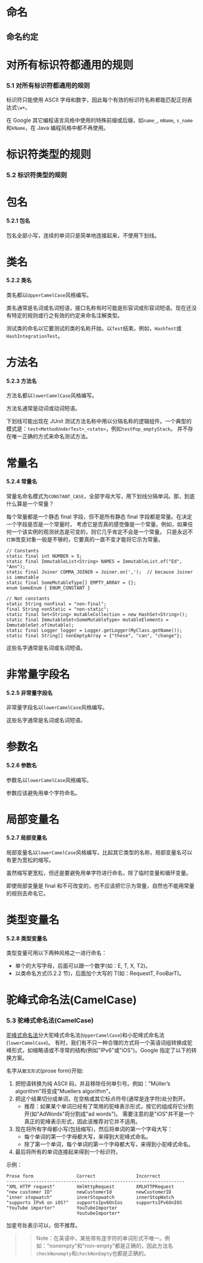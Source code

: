 # 命名

## 命名约定

# 对所有标识符都通用的规则

### 5.1 对所有标识符都通用的规则

标识符只能使用 ASCII 字母和数字，因此每个有效的标识符名称都能匹配正则表达式`\w+`。

在 Google 其它编程语言风格中使用的特殊前缀或后缀，如`name_`, `mName`, `s_name`和`kName`，在 Java 编程风格中都不再使用。

# 标识符类型的规则

### 5.2 标识符类型的规则

# 包名

#### 5.2.1 包名

包名全部小写，连续的单词只是简单地连接起来，不使用下划线。

# 类名

#### 5.2.2 类名

类名都以`UpperCamelCase`风格编写。

类名通常是名词或名词短语，接口名称有时可能是形容词或形容词短语。现在还没有特定的规则或行之有效的约定来命名注解类型。

测试类的命名以它要测试的类的名称开始，以`Test`结束。例如，`HashTest`或`HashIntegrationTest`。

# 方法名

#### 5.2.3 方法名

方法名都以`lowerCamelCase`风格编写。

方法名通常是动词或动词短语。

下划线可能出现在 JUnit 测试方法名称中用以分隔名称的逻辑组件。一个典型的模式是：`test<MethodUnderTest>_<state>`，例如`testPop_emptyStack`。 并不存在唯一正确的方式来命名测试方法。

# 常量名

#### 5.2.4 常量名

常量名命名模式为`CONSTANT_CASE`，全部字母大写，用下划线分隔单词。那，到底什么算是一个常量？

每个常量都是一个静态 final 字段，但不是所有静态 final 字段都是常量。在决定一个字段是否是一个常量时， 考虑它是否真的感觉像是一个常量。例如，如果任何一个该实例的观测状态是可变的，则它几乎肯定不会是一个常量。 只是永远不`打算`改变对象一般是不够的，它要真的一直不变才能将它示为常量。

```
// Constants
static final int NUMBER = 5;
static final ImmutableList<String> NAMES = ImmutableList.of("Ed", "Ann");
static final Joiner COMMA_JOINER = Joiner.on(',');  // because Joiner is immutable
static final SomeMutableType[] EMPTY_ARRAY = {};
enum SomeEnum { ENUM_CONSTANT }

// Not constants
static String nonFinal = "non-final";
final String nonStatic = "non-static";
static final Set<String> mutableCollection = new HashSet<String>();
static final ImmutableSet<SomeMutableType> mutableElements = ImmutableSet.of(mutable);
static final Logger logger = Logger.getLogger(MyClass.getName());
static final String[] nonEmptyArray = {"these", "can", "change"}; 
```

这些名字通常是名词或名词短语。

# 非常量字段名

#### 5.2.5 非常量字段名

非常量字段名以`lowerCamelCase`风格编写。

这些名字通常是名词或名词短语。

# 参数名

#### 5.2.6 参数名

参数名以`lowerCamelCase`风格编写。

参数应该避免用单个字符命名。

# 局部变量名

#### 5.2.7 局部变量名

局部变量名以`lowerCamelCase`风格编写，比起其它类型的名称，局部变量名可以有更为宽松的缩写。

虽然缩写更宽松，但还是要避免用单字符进行命名，除了临时变量和循环变量。

即使局部变量是 final 和不可改变的，也不应该把它示为常量，自然也不能用常量的规则去命名它。

# 类型变量名

#### 5.2.8 类型变量名

类型变量可用以下两种风格之一进行命名：

*   单个的大写字母，后面可以跟一个数字(如：E, T, X, T2)。
*   以类命名方式(5.2.2 节)，后面加个大写的 T(如：RequestT, FooBarT)。

# 驼峰式命名法(CamelCase)

### 5.3 驼峰式命名法(CamelCase)

[驼峰式命名法](http://zh.wikipedia.org/wiki/%E9%A7%9D%E5%B3%B0%E5%BC%8F%E5%A4%A7%E5%B0%8F%E5%AF%AB)分大驼峰式命名法(`UpperCamelCase`)和小驼峰式命名法(`lowerCamelCase`)。 有时，我们有不只一种合理的方式将一个英语词组转换成驼峰形式，如缩略语或不寻常的结构(例如"IPv6"或"iOS")。Google 指定了以下的转换方案。

名字从`散文形式`(prose form)开始:

1.  把短语转换为纯 ASCII 码，并且移除任何单引号。例如："Müller’s algorithm"将变成"Muellers algorithm"。
2.  把这个结果切分成单词，在空格或其它标点符号(通常是连字符)处分割开。
    *   推荐：如果某个单词已经有了常用的驼峰表示形式，按它的组成将它分割开(如"AdWords"将分割成"ad words")。 需要注意的是"iOS"并不是一个真正的驼峰表示形式，因此该推荐对它并不适用。
3.  现在将所有字母都小写(包括缩写)，然后将单词的第一个字母大写：
    *   每个单词的第一个字母都大写，来得到大驼峰式命名。
    *   除了第一个单词，每个单词的第一个字母都大写，来得到小驼峰式命名。
4.  最后将所有的单词连接起来得到一个标识符。

示例：

```
Prose form                Correct               Incorrect
------------------------------------------------------------------
"XML HTTP request"        XmlHttpRequest        XMLHTTPRequest
"new customer ID"         newCustomerId         newCustomerID
"inner stopwatch"         innerStopwatch        innerStopWatch
"supports IPv6 on iOS?"   supportsIpv6OnIos     supportsIPv6OnIOS
"YouTube importer"        YouTubeImporter
                          YoutubeImporter* 
```

加星号处表示可以，但不推荐。

> > Note：在英语中，某些带有连字符的单词形式不唯一。例如："nonempty"和"non-empty"都是正确的，因此方法名`checkNonempty`和`checkNonEmpty`也都是正确的。
